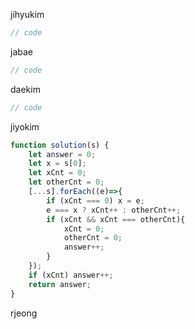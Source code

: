 jihyukim
```js
// code
```
jabae
```js
// code
```
daekim
```js
// code
```
jiyokim
```js
function solution(s) {
    let answer = 0;
    let x = s[0];
    let xCnt = 0;
    let otherCnt = 0;
    [...s].forEach((e)=>{
        if (xCnt === 0) x = e;
        e === x ? xCnt++ : otherCnt++;
        if (xCnt && xCnt === otherCnt){
            xCnt = 0;
            otherCnt = 0;
            answer++;
        }
    });
    if (xCnt) answer++;
    return answer;
}
```
rjeong
```js
